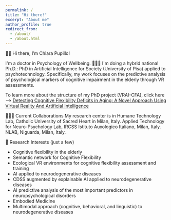 ```yaml
---
permalink: /
title: "Hi there!"
excerpt: "About me"
author_profile: true
redirect_from: 
  - /about/
  - /about.html
---
```

👋🏼 Hi there, I’m Chiara Pupillo!

I'm a doctor in Psychology of Wellbeing.
👨🏻‍💻 I'm doing a hybrid national Ph.D.: PhD in Artificial Intelligence for Society (University of Pisa) applied to psychotechnology. Specifically, my work focuses on the predictive analysis of psychological markers of cognitive impairment in the elderly through VR assessments. 

To learn more about the structure of my PhD project (VRAI-CFA), click here --> [Detecting Cognitive Flexibility Deficits in Aging: A Novel Approach Using Virtual Reality And Artificial Intelligence](https://www.liebertpub.com/doi/full/10.1089/cyber.2024.27109.ceu)

👨🏻‍🔬 Current Collaborations
My research center is in Humane Technology Lab, Catholic University of Sacred Heart in Milan, Italy.
Applied Technology for Neuro-Psychology Lab, IRCSS Istituto Auxologico Italiano, Milan, Italy. 
NLAB, Niguarda, Milan, Italy.

📘 Research Interests (just a few)
- Cognitive flexibility in the elderly
- Semantic network for Cognitive Flexibility
- Ecological VR environments for cognitive flexibility assessment and training
- AI applied to neurodegenerative diseases
- CDSS augmented by explainable AI applied to neurodegenerative diseases
- AI predictive analysis of the most important predictors in neuropsychological disorders
- Embodied Medicine
- Multimodal approach (cognitive, behavioral, and linguistic) to neurodegenerative diseases
 
